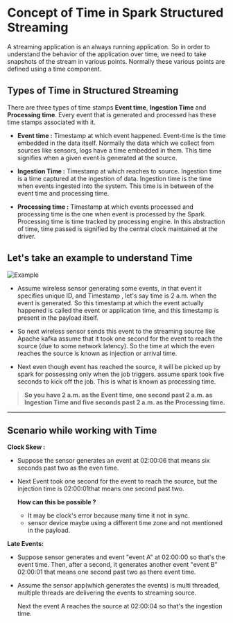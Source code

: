 
# Concept of Time in Spark Structured Streaming

A streaming application is an always running application. So in order to understand the behavior of the application over time, we need to take snapshots of the stream in various points. Normally these various points are defined using a time component.

## Types of Time in Structured Streaming
There are three types of time stamps **Event time**, **Ingestion Time** and **Processing time**. Every event that is generated and processed has these time stamps associated with it.

 - **Event time :**  Timestamp at which event happened. Event-time is the time embedded in the data itself. Normally the data which we collect from sources like sensors, logs have a time embedded in them. This time signifies when a given event is generated at the source.
   
 - **Ingestion Time :** Timestamp at which reaches to source. Ingestion time is a time captured at the ingestion of data. Ingestion time is the time when events ingested into the system. This time is in between of the event time and processing time.
 - **Processing time :** Timestamp at which events processed and processing time is the one when event is processed by the Spark. Processing time is time tracked by processing engine. In this abstraction of time, time passed is signified by the central clock maintained at the driver.

## Let's take an example to understand Time
![Example](https://github.com/gurditsingh/blog/blob/gh-pages/_screenshots/Streaming.jpg?raw=true)

 - Assume wireless sensor generating some events, in that event it specifies unique ID, and Timestamp , let's say time is 2 a.m. when the event is generated. So this timestamp at which the event actually happened is called the event or application time, and this timestamp is present in the payload itself.
 
 - So next wireless sensor sends this event to the streaming source like Apache kafka assume that it took one second for the event to reach the source (due to some network latency). So the time at which the even reaches the source is known as injection or arrival time.
 
 - Next even though event has reached the source, it will be picked up by spark for possessing only when the job triggers. assume spark took five seconds to kick off the job. This is what is known as processing time.
 

> **So you have 2 a.m. as the Event time, one second past 2 a.m. as Ingestion Time and five seconds past 2 a.m. as the Processing time.**


------------

## Scenario while working with Time

**Clock Skew :**

 - Suppose the sensor generates an event at 02:00:06 that means six seconds past two as the even time.
 - Next Event took one second for the event to reach the source, but the injection time is 02:00:01that means one second past two.

	**How can this be possible ?**
	
	 - It may be clock's error because many time it not in sync.
	 - sensor device maybe using a different time zone and not mentioned in the payload.
	
**Late Events:** 

 - Suppose sensor generates and event "event A" at 02:00:00 so that's the event time. Then, after a second, it generates another event "event B" 02:00:01 that means one second past two as there event time.

 - Assume the sensor app(which generates the events) is multi threaded,
   multiple threads are delivering the events to streaming source.
   
   Next the event A reaches the source at 02:00:04 so that's the ingestion time.
   

<!--stackedit_data:
eyJoaXN0b3J5IjpbLTIyODQyNzMxNCwtMjM0Mzg5NDAsLTIwOD
I5NTMyNDAsODkzMTkwODI5LC0xOTY0MjU3NTE5LC0xNzIwMzM0
OTU5LC0xMDU2NjcyMTkyLDE0MjA3OTg1NjEsODU3MzQ1MzQyLD
M5OTM4NDM2LDE5NjY0MDI3NzYsMTg2Mzg4ODk5Nyw3NTIyMTAz
NzUsLTI5OTY2MTI2OSwtMTUyMjM0MTI4NywtNDc0NDY3MTIxLD
g1ODYyMDQ2NCw3ODcxMjcyNTEsLTE4NDc2OTYzNzcsLTE2OTMx
MzgzNTFdfQ==
-->